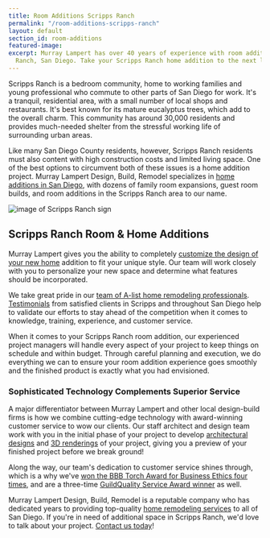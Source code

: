 ```yaml
---
title: Room Additions Scripps Ranch
permalink: "/room-additions-scripps-ranch"
layout: default
section_id: room-additions
featured-image: 
excerpt: Murray Lampert has over 40 years of experience with room additions in Scripps
  Ranch, San Diego. Take your Scripps Ranch home addition to the next level with us.
---
```


Scripps Ranch is a bedroom community, home to working families and young professional who commute to other parts of San Diego for work. It's a tranquil, residential area, with a small number of local shops and restaurants. It's best known for its mature eucalyptus trees, which add to the overall charm. This community has around 30,000 residents and provides much-needed shelter from the stressful working life of surrounding urban areas.

Like many San Diego County residents, however, Scripps Ranch residents must also content with high construction costs and limited living space. One of the best options to circumvent both of these issues is a home addition project. Murray Lampert Design, Build, Remodel specializes in [home additions in San Diego](/san-diego-room-additions), with dozens of family room expansions, guest room builds, and room additions in the Scripps Ranch area to our name.

![image of Scripps Ranch sign](https://mrcreditradio.files.wordpress.com/2015/06/92131-scripps-ranch-sign-e1476678714984.jpg "Scripps Ranch, San Diego")

## Scripps Ranch Room & Home Additions

Murray Lampert gives you the ability to completely [customize the design of your new home](san-diego-home-design-services) addition to fit your unique style. Our team will work closely with you to personalize your new space and determine what features should be incorporated.

We take great pride in our [team of A-list home remodeling professionals](/about-murray-lampert-design-build-remodel#team-members). [Testimonials](/testimonials) from satisfied clients in Scripps and throughout San Diego help to validate our efforts to stay ahead of the competition when it comes to knowledge, training, experience, and customer service.

When it comes to your Scripps Ranch room addition, our experienced project managers will handle every aspect of your project to keep things on schedule and within budget. Through careful planning and execution, we do everything we can to ensure your room addition experience goes smoothly and the finished product is exactly what you had envisioned.

### Sophisticated Technology Complements Superior Service

A major differentiator between Murray Lampert and other local design-build firms is how we combine cutting-edge technology with award-winning customer service to wow our clients. Our staff architect and design team work with you in the initial phase of your project to develop [architectural designs](/san-diego-architectural-design-services) and [3D renderings](/3d-architectural-rendering-services) of your project, giving you a preview of your finished project before we break ground!

Along the way, our team's dedication to customer service shines through, which is a why we've [won the BBB Torch Award for Business Ethics four times](/another-better-business-bureau-torch-award/), and are a three-time [GuildQuality Service Award winner](/murray-lampert-recognized-among-north-americas-best/) as well.

Murray Lampert Design, Build, Remodel is a reputable company who has dedicated years to providing top-quality [home remodeling services](/san-diego-home-remodel-services) to all of San Diego. If you're in need of additional space in Scripps Ranch, we'd love to talk about your project. [Contact us today](#quick-contact)!
